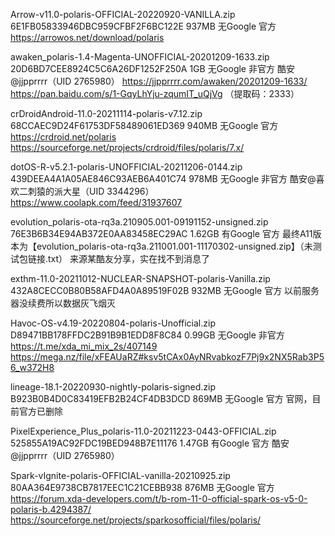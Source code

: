 Arrow-v11.0-polaris-OFFICIAL-20220920-VANILLA.zip
6E1FB05833946DBC959CFBF2F6BC122E
937MB
无Google
官方
https://arrowos.net/download/polaris

awaken_polaris-1.4-Magenta-UNOFFICIAL-20201209-1633.zip
20D6BD7CEE8924C5C6A26DF1252F250A
1GB
无Google
非官方
酷安@jjpprrrr（UID 2765980）
https://jjpprrrr.com/awaken/20201209-1633/
https://pan.baidu.com/s/1-GqyLhYju-zqumIT_uQjVg （提取码：2333）

crDroidAndroid-11.0-20211114-polaris-v7.12.zip
68CCAEC9D24F61753DF58489061ED369
940MB
无Google
官方
https://crdroid.net/polaris
https://sourceforge.net/projects/crdroid/files/polaris/7.x/

dotOS-R-v5.2.1-polaris-UNOFFICIAL-20211206-0144.zip
439DEEA4A1A05AE846C93AEB6A401C74
978MB
无Google
非官方
酷安@喜欢二刺猿的派大星（UID 3344296）
https://www.coolapk.com/feed/31937607

evolution_polaris-ota-rq3a.210905.001-09191152-unsigned.zip
76E3B6B34E94AB372E0AA83458EC29AC
1.62GB
有Google
官方
最终A11版本为【evolution_polaris-ota-rq3a.211001.001-11170302-unsigned.zip】（未测试包链接.txt）
来源某酷友分享，实在找不到消息了

exthm-11.0-20211012-NUCLEAR-SNAPSHOT-polaris-Vanilla.zip
432A8CECC0B80B58AFD4A0A89519F02B
932MB
无Google
官方
以前服务器没续费所以数据灰飞烟灭

Havoc-OS-v4.19-20220804-polaris-Unofficial.zip
D89471BB178FFDC2B91B9B1EDD8F8C84
0.99GB
无Google
非官方
https://t.me/xda_mi_mix_2s/407149
https://mega.nz/file/xFEAUaRZ#ksv5tCAx0AyNRvabkozF7Pj9x2NX5Rab3P56_w372H8

lineage-18.1-20220930-nightly-polaris-signed.zip
B923B0B4D0C83419EFB2B24CF4DB3DCD
869MB
无Google
官方
官网，目前官方已删除

PixelExperience_Plus_polaris-11.0-20211223-0443-OFFICIAL.zip
525855A19AC92FDC19BED948B7E11176
1.47GB
有Google
官方
酷安@jjpprrrr（UID 2765980）

Spark-vIgnite-polaris-OFFICIAL-vanilla-20210925.zip
80AA364E9738CB7817EEC1C21CEBB938
876MB
无Google
官方
https://forum.xda-developers.com/t/b-rom-11-0-official-spark-os-v5-0-polaris-b.4294387/
https://sourceforge.net/projects/sparkosofficial/files/polaris/
